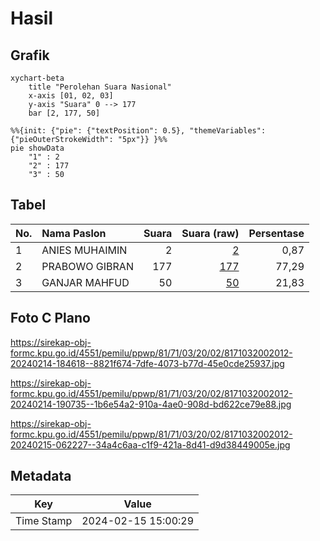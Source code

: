 # Hasil

## Grafik

```mermaid
xychart-beta
    title "Perolehan Suara Nasional"
    x-axis [01, 02, 03]
    y-axis "Suara" 0 --> 177
    bar [2, 177, 50]
```

```mermaid
%%{init: {"pie": {"textPosition": 0.5}, "themeVariables": {"pieOuterStrokeWidth": "5px"}} }%%
pie showData
    "1" : 2
    "2" : 177
    "3" : 50
```

## Tabel

| No. | Nama Paslon    | Suara | Suara (raw) | Persentase |
|:--- |:-------------- | -----:| -----------:| ----------:|
| 1   | ANIES MUHAIMIN | 2     | [2][p-1]    | 0,87       |
| 2   | PRABOWO GIBRAN | 177   | [177][p-2]  | 77,29      |
| 3   | GANJAR MAHFUD  | 50    | [50][p-3]   | 21,83      |


[p-1]: https://github.com/gigit-pemilu/pemilu-2024/blob/main/pilpres/hitung-suara/sub/81-maluku/sub/71-kota-ambon/sub/03-baguala/sub/2002-halong/sub/012-tps/sub/paslon-1.txt
[p-2]: https://github.com/gigit-pemilu/pemilu-2024/blob/main/pilpres/hitung-suara/sub/81-maluku/sub/71-kota-ambon/sub/03-baguala/sub/2002-halong/sub/012-tps/sub/paslon-2.txt
[p-3]: https://github.com/gigit-pemilu/pemilu-2024/blob/main/pilpres/hitung-suara/sub/81-maluku/sub/71-kota-ambon/sub/03-baguala/sub/2002-halong/sub/012-tps/sub/paslon-3.txt

## Foto C Plano

https://sirekap-obj-formc.kpu.go.id/4551/pemilu/ppwp/81/71/03/20/02/8171032002012-20240214-184618--8821f674-7dfe-4073-b77d-45e0cde25937.jpg

https://sirekap-obj-formc.kpu.go.id/4551/pemilu/ppwp/81/71/03/20/02/8171032002012-20240214-190735--1b6e54a2-910a-4ae0-908d-bd622ce79e88.jpg

https://sirekap-obj-formc.kpu.go.id/4551/pemilu/ppwp/81/71/03/20/02/8171032002012-20240215-062227--34a4c6aa-c1f9-421a-8d41-d9d38449005e.jpg


## Metadata

| Key        | Value               |
| ---------- | ------------------- |
| Time Stamp | 2024-02-15 15:00:29 |



